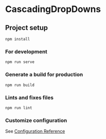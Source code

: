 # CascadingDropDowns

## Project setup
```
npm install
```

### For development
```
npm run serve
```

### Generate a build for production
```
npm run build
```

### Lints and fixes files
```
npm run lint
```

### Customize configuration
See [Configuration Reference](https://cli.vuejs.org/config/)
